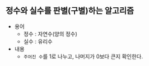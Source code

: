 ## 정수와 실수를 판별(구별)하는 알고리즘
- 용어
    + 정수 : 자연수(양의 정수)
    + 실수 : 유리수
- 내용
    + `주어진 수`를 1로 나누고, 나머지가 0보다 큰지 확인한다.